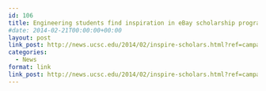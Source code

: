 ```yaml
---
id: 106
title: Engineering students find inspiration in eBay scholarship program
#date: 2014-02-21T00:00:00+00:00
layout: post
link_post: http://news.ucsc.edu/2014/02/inspire-scholars.html?ref=campaign
categories:
  - News
format: link
link_post: http://news.ucsc.edu/2014/02/inspire-scholars.html?ref=campaign
---
```

